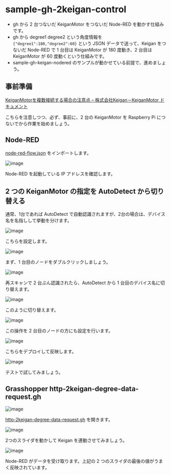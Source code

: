 # sample-gh-2keigan-control

* gh から 2 台つないだ KeiganMotor をつないだ Node-RED を動かす仕組みです。
* gh から degree1 degree2 という角度情報を `{"degree1":180,"degree2":60}` という JSON データで送って、Keigan をつないだ Node-RED で 1 台目は KeiganMotor が 180 度動き、2 台目は KeiganMotor が 60 度動くという仕組みです。
* sample-gh-keigan-nodered のサンプルが動かせている前提で、進めましょう。

## 事前準備

[KeiganMotorを複数接続する場合の注意点 – 株式会社Keigan－KeiganMotor ドキュメント](https://docs.keigan-motor.com/keiganpi/two_or_more)

こちらを注意しつつ、必ず、事前に、2 台の KeiganMotor を Raspberry Pi につないでから作業を始めましょう。

## Node-RED

[node-red-flow.json](node-red-flow.json) をインポートします。

![image](https://i.gyazo.com/4269a9e4145f7e27a9f620b0f4c97caa.png)

Node-RED を起動している IP アドレスを確認します。

## 2 つの KeiganMotor の指定を AutoDetect から切り替える

通常、1台であれば AutoDetect で自動認識されますが、2台の場合は、デバイス名を名指しして挙動を分けます。

![image](https://i.gyazo.com/21c97cf0a329044528cc136de50b9df2.png)

こちらを設定します。

![image](https://i.gyazo.com/02d98ce03144cbb8965297965c38d95e.png)

まず、1 台目のノードをダブルクリックしましょう。

![image](https://i.gyazo.com/f62bc91be9779f92e0def04b00a61c63.png)

再スキャンで 2 台ぶん認識されたら、AutoDetect から 1 台目のデバイス名に切り替えます。

![image](https://i.gyazo.com/9c09baae7becccc15da9b70b5a96bb6e.png)

このように切り替えます。

![image](https://i.gyazo.com/6248330d38f34bdc36788f0677857a62.png)

この操作を 2 台目のノードの方にも設定を行います。

![image](https://i.gyazo.com/a3ebf869919f6d148a4b461fd7bbbd2d.png)

こちらをデプロイして反映します。

![image](https://i.gyazo.com/5f18dc1bc958ac273887687130729311.png)

テストで試してみましょう。

## Grasshopper http-2keigan-degree-data-request.gh

![image](https://i.gyazo.com/be31b894d997bdd43e7a21f9a9eeb6a8.png)

[http-2keigan-degree-data-request.gh](./http-2keigan-degree-data-request.gh) を開きます。

![image](https://i.gyazo.com/b8966dfca2808a0070d663a951697870.png)

2つのスライダを動かして Keigan を連動させてみましょう。

![image](https://i.gyazo.com/0ec54aefda6e3033a1217d91ddb6c943.png)

Node-RED がデータを受け取ります。上記の 2 つのスライダの最後の値がうまく反映されています。